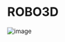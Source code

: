 # ROBO3D

![image](https://user-images.githubusercontent.com/118542381/236718376-2c5c4e0c-ec3a-45eb-a362-1d7f2888b9c3.png)
